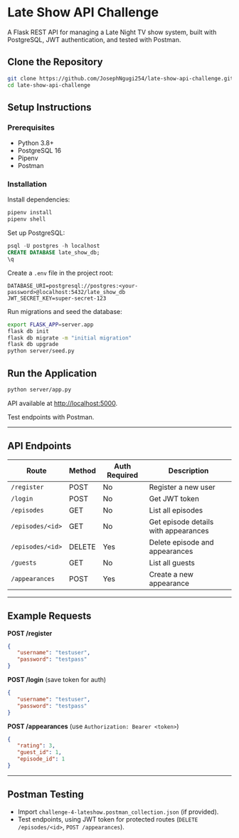 # Late Show API Challenge

A Flask REST API for managing a Late Night TV show system, built with PostgreSQL, JWT authentication, and tested with Postman.

## Clone the Repository

```bash
git clone https://github.com/JosephNgugi254/late-show-api-challenge.git
cd late-show-api-challenge
```

## Setup Instructions

### Prerequisites

- Python 3.8+
- PostgreSQL 16
- Pipenv
- Postman

### Installation

Install dependencies:

```bash
pipenv install
pipenv shell
```

Set up PostgreSQL:

```sql
psql -U postgres -h localhost
CREATE DATABASE late_show_db;
\q
```

Create a `.env` file in the project root:

```env
DATABASE_URI=postgresql://postgres:<your-password>@localhost:5432/late_show_db
JWT_SECRET_KEY=super-secret-123
```

Run migrations and seed the database:

```bash
export FLASK_APP=server.app
flask db init
flask db migrate -m "initial migration"
flask db upgrade
python server/seed.py
```

## Run the Application

```bash
python server/app.py
```

API available at [http://localhost:5000](http://localhost:5000).

Test endpoints with Postman.

---

## API Endpoints

| Route                | Method | Auth Required | Description                          |
|----------------------|--------|---------------|--------------------------------------|
| `/register`          | POST   | No            | Register a new user                  |
| `/login`             | POST   | No            | Get JWT token                        |
| `/episodes`          | GET    | No            | List all episodes                    |
| `/episodes/<id>`     | GET    | No            | Get episode details with appearances |
| `/episodes/<id>`     | DELETE | Yes           | Delete episode and appearances       |
| `/guests`            | GET    | No            | List all guests                      |
| `/appearances`       | POST   | Yes           | Create a new appearance              |

---

## Example Requests

**POST /register**

```json
{
   "username": "testuser",
   "password": "testpass"
}
```

**POST /login** (save token for auth)

```json
{
   "username": "testuser",
   "password": "testpass"
}
```

**POST /appearances** (use `Authorization: Bearer <token>`)

```json
{
   "rating": 3,
   "guest_id": 1,
   "episode_id": 1
}
```

---

## Postman Testing

- Import `challenge-4-lateshow.postman_collection.json` (if provided).
- Test endpoints, using JWT token for protected routes (`DELETE /episodes/<id>`, `POST /appearances`).
